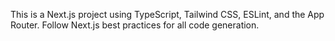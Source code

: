 <!-- Use this file to provide workspace-specific custom instructions to Copilot. For more details, visit https://code.visualstudio.com/docs/copilot/copilot-customization#_use-a-githubcopilotinstructionsmd-file -->
This is a Next.js project using TypeScript, Tailwind CSS, ESLint, and the App Router. Follow Next.js best practices for all code generation.
